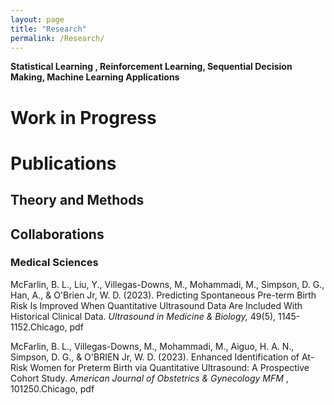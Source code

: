```yaml
---
layout: page
title: "Research"
permalink: /Research/
---
```

**Statistical Learning , Reinforcement Learning, Sequential Decision Making,  Machine Learning Applications**
<br/>

<!DOCTYPE html>
<html>
<head>
<title>Page Title</title>
</head>
<body>

<h1>Work in Progress</h1>
<h1>Publications</h1>
<h2>Theory and Methods</h2>
<h2>Collaborations</h2>
<h3>Medical Sciences</h3>
<p>McFarlin, B. L., Liu, Y., Villegas-Downs, M., Mohammadi, M., Simpson, D. G., Han, A., & O'Brien Jr, W. D. (2023). Predicting Spontaneous Pre-term Birth Risk Is Improved When Quantitative Ultrasound Data Are Included With Historical Clinical Data. <i>Ultrasound in Medicine & Biology,</i> 49(5), 1145-1152.Chicago, pdf </p>

<p>McFarlin, B. L., Villegas-Downs, M., Mohammadi, M., Aiguo, H. A. N., Simpson, D. G., & O'BRIEN Jr, W. D. (2023). Enhanced Identification of At-Risk Women for Preterm Birth via Quantitative Ultrasound: A Prospective Cohort Study. <i>American Journal of Obstetrics & Gynecology MFM </i>, 101250.Chicago, pdf</p>

</body>
</html>


